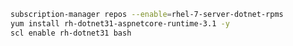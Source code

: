 ﻿<!-- https://docs.microsoft.com/en-us/dotnet/core/install/linux-package-manager-rhel7 -->

<!-- On 2.2, for some reason, we did not use the *rhel-7-server-dotnet-rpms* packages. Will this work with our instructions? -->

```sh
subscription-manager repos --enable=rhel-7-server-dotnet-rpms
yum install rh-dotnet31-aspnetcore-runtime-3.1 -y
scl enable rh-dotnet31 bash
```
